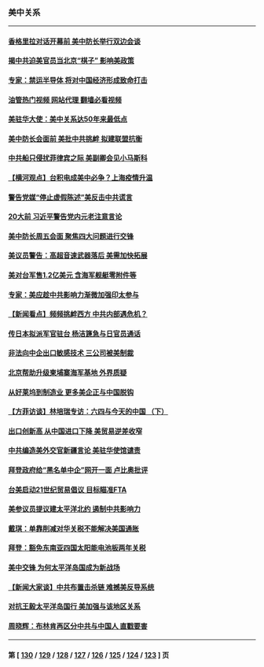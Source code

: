 ### 美中关系
---
#### [香格里拉对话开幕前 美中防长举行双边会谈](../../pages/nf1412576/n13756513.md?06102045) 
#### [揭中共迫美官员当北京“棋子” 影响美政策](../../pages/nf1412576/n13756162.md?06102045) 
#### [专家：禁运半导体 将对中国经济形成致命打击](../../pages/nf1412576/n13755558.md?06102045) 
#### [油管热门视频 网站代理 翻墙必看视频](http://209.222.30.114:81/youtube.html?06102045)
#### [美驻华大使：美中关系达50年来最低点](../../pages/nf1412576/n13756184.md?06102045) 
#### [美中防长会面前 美批中共挑衅 拟建联盟抗衡](../../pages/nf1412576/n13755925.md?06102045) 
#### [中共船只侵扰菲律宾之际 美副卿会见小马斯科](../../pages/nf1412576/n13755986.md?06102045) 
#### [【横河观点】台积电成美中必争？上海疫情升温](../../pages/nf1412576/n13756147.md?06102045) 
#### [警告党媒“停止虚假陈述”美反击中共谎言](../../pages/nf1412576/n13755809.md?06102045) 
#### [20大前 习近平警告党内元老注意言论](../../pages/nf1412576/n13755205.md?06102045) 
#### [美中防长周五会面 聚焦四大问题进行交锋](../../pages/nf1412576/n13755758.md?06102045) 
#### [美议员警告：高超音速武器落后 美需加快拓展](../../pages/nf1412576/n13755647.md?06102045) 
#### [美对台军售1.2亿美元 含海军舰艇零附件等](../../pages/nf1412576/n13755533.md?06102045) 
#### [专家：美应趁中共影响力渐微加强印太参与](../../pages/nf1412576/n13755516.md?06102045) 
#### [【新闻看点】频频挑衅西方 中共内部遇危机？](../../pages/nf1412576/n13755017.md?06102045) 
#### [传日本拟派军官驻台 杨洁篪急与日官员通话](../../pages/nf1412576/n13755097.md?06102045) 
#### [非法向中企出口敏感技术 三公司被美制裁](../../pages/nf1412576/n13755233.md?06102045) 
#### [北京帮助升级柬埔寨海军基地 外界质疑](../../pages/nf1412576/n13755167.md?06102045) 
#### [从好莱坞到制造业 更多美企正与中国脱钩](../../pages/nf1412576/n13754651.md?06102045) 
#### [【方菲访谈】林培瑞专访：六四与今天的中国 （下）](../../pages/nf1412576/n13754267.md?06102045) 
#### [出口创新高 从中国进口下降 美贸易逆差收窄](../../pages/nf1412576/n13754360.md?06102045) 
#### [中共编造美外交官新疆言论 美驻华使馆谴责](../../pages/nf1412576/n13754364.md?06102045) 
#### [拜登政府给“黑名单中企”网开一面 卢比奥批评](../../pages/nf1412576/n13754340.md?06102045) 
#### [台美启动21世纪贸易倡议 目标瞄准FTA](../../pages/nf1412576/n13754116.md?06102045) 
#### [美参议员提议建太平洋北约 遏制中共影响力](../../pages/nf1412576/n13754266.md?06102045) 
#### [戴琪：单靠削减对华关税不能解决美国通胀](../../pages/nf1412576/n13753645.md?06102045) 
#### [拜登：豁免东南亚四国太阳能电池板两年关税](../../pages/nf1412576/n13753566.md?06102045) 
#### [美中交锋 为何太平洋岛国成为新战场](../../pages/nf1412576/n13753575.md?06102045) 
#### [【新闻大家谈】中共布置击杀链 难撼美反导系统](../../pages/nf1412576/n13753489.md?06102045) 
#### [对抗王毅太平洋岛国行 美加强与该地区关系](../../pages/nf1412576/n13752906.md?06102045) 
#### [周晓辉：布林肯再区分中共与中国人 直戳要害](../../pages/nf1412576/n13752875.md?06102045) 

---
#### 第 [ [130](./130.md?06102045) / [129](./129.md?06102045) / [128](./128.md?06102045) / [127](./127.md?06102045) / [126](./126.md?06102045) / [125](./125.md?06102045) / [124](./124.md?06102045) / [123](./123.md?06102045) ] 页
